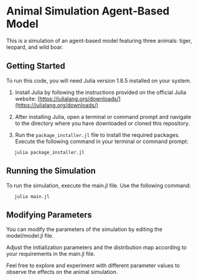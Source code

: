 # Animal Simulation Agent-Based Model

This is a simulation of an agent-based model featuring three animals: tiger, leopard, and wild boar.

## Getting Started

To run this code, you will need Julia version 1.8.5 installed on your system.

1. Install Julia by following the instructions provided on the official Julia website: [https://julialang.org/downloads/](https://julialang.org/downloads/)

2. After installing Julia, open a terminal or command prompt and navigate to the directory where you have downloaded or cloned this repository.

3. Run the `package_installer.jl` file to install the required packages. Execute the following command in your terminal or command prompt:

```shell
   julia package_installer.jl
```
## Running the Simulation

To run the simulation, execute the main.jl file. Use the following command:

```shell
   julia main.jl
```

## Modifying Parameters

You can modify the parameters of the simulation by editing the model/model.jl file. 

Adjust the initialization parameters and the distribution map according to your requirements in the main.jl file.

Feel free to explore and experiment with different parameter values to observe the effects on the animal simulation.